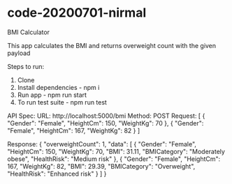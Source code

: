 # code-20200701-nirmal
BMI Calculator

This app calculates the BMI and returns overweight count with the given payload 

Steps to run:
1. Clone
2. Install dependencies - npm i
3. Run app - npm run start
4. To run test suite - npm run test

API Spec:
URL: http://localhost:5000/bmi
Method: POST
Request:
[
    {
      "Gender": "Female",
      "HeightCm": 150,
      "WeightKg": 70
    },
    {
      "Gender": "Female",
      "HeightCm": 167,
      "WeightKg": 82
    }
]

Response:
{
  "overweightCount": 1,
  "data": [
    {
      "Gender": "Female",
      "HeightCm": 150,
      "WeightKg": 70,
      "BMI": 31.11,
      "BMICategory": "Moderately obese",
      "HealthRisk": "Medium risk"
    },
    {
      "Gender": "Female",
      "HeightCm": 167,
      "WeightKg": 82,
      "BMI": 29.39,
      "BMICategory": "Overweight",
      "HealthRisk": "Enhanced risk"
    }
  ]
}

